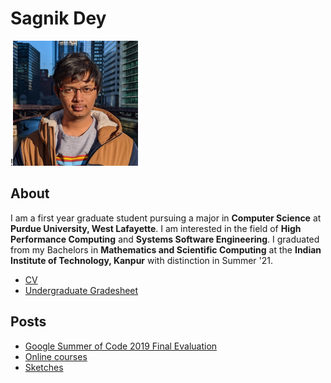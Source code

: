 # Sagnik Dey
!<img src="Me.jpg" alt="drawing" width="200"/>
## About
I am a first year graduate student pursuing a major in **Computer Science** at **Purdue University, West Lafayette**. I am interested in the field of **High Performance Computing** and **Systems Software Engineering**. I graduated from my Bachelors in **Mathematics and Scientific Computing** at the **Indian Institute of Technology, Kanpur** with distinction in Summer '21.
* [CV](CV.pdf)
* [Undergraduate Gradesheet](Gradesheet.pdf)

## Posts
* [Google Summer of Code 2019 Final Evaluation](GSoC)
* [Online courses](Q1)
* [Sketches](Q2)
